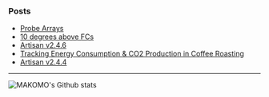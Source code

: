 ### Posts

<!-- BLOG-POST-LIST:START -->
- [Probe Arrays](https://artisan-roasterscope.blogspot.com/2021/10/probe-arrays.html)
- [10 degrees above FCs](https://artisan-roasterscope.blogspot.com/2021/09/10-degrees-above-fcs.html)
- [Artisan v2.4.6](https://artisan-roasterscope.blogspot.com/2021/07/artisan-v246.html)
- [Tracking Energy Consumption &amp; CO2 Production in Coffee Roasting](https://artisan-roasterscope.blogspot.com/2021/07/tracking-energy-consumption-co2.html)
- [Artisan v2.4.4](https://artisan-roasterscope.blogspot.com/2020/12/artisan-v244.html)
<!-- BLOG-POST-LIST:END -->

---

<img align="left" alt="MAKOMO's Github stats" src="https://github-readme-stats.vercel.app/api?username=MAKOMO&show_icons=true&hide_border=true&count_private=true" />
